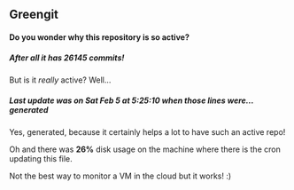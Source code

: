## Greengit

#### Do you wonder why this repository is so active?

##### After all it has 26145 commits!

But is it *really* active? Well...

##### Last update was on Sat Feb 5 at 5:25:10 when those lines were... generated

Yes, generated, because it certainly helps a lot to have such an active repo!

Oh and there was **26%** disk usage on the machine
where there is the cron updating this file.

Not the best way to monitor a VM in the cloud but it works! :)
